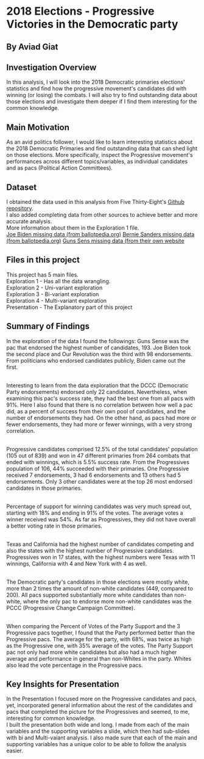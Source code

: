 # 2018 Elections - Progressive Victories in the Democratic party
## By Aviad Giat



## Investigation Overview
In this analysis, I will look into the 2018 Democratic primaries elections' statistics and find how the progressive movement's candidates did with winning (or losing) the combats. I will also try to find outstanding data about those elections and investigate them deeper if I find them interesting for the common knowledge. 



## Main Motivation
As an avid politics follower, I would like to learn interesting statistics about the 2018 Democratic Primaries and find outstanding data that can shed light on those elections. More specifically, inspect the Progressive movement's performances across different topics/variables, as individual candidates and as pacs (Political Action Committees).



## Dataset
I obtained the data used in this analysis from Five Thirty-Eight's <a href="https://github.com/fivethirtyeight/data/tree/master/primary-candidates-2018">Github repository</a>.<br>
I also added completing data from other sources to achieve better and more accurate analysis.<br> More information about them in the Exploration 1 file.<br>
<a href="https://ballotpedia.org/Endorsements_by_Joe_Biden">Joe Biden missing data (from ballotpedia.org)</a>
<a href="https://ballotpedia.org/Endorsements_by_Bernie_Sanders">Bernie Sanders missing data (from ballotpedia.org)</a>
<a href="https://gunsensevoter.org/endorsed-2018/">Guns Sens missing data (from their own website</a>



## Files in this project
This project has 5 main files.<br>
Exploration 1 - Has all the data wrangling.<br>
Exploration 2 - Uni-variant exploration<br>
Exploration 3 - Bi-variant exploration<br>
Exploration 4 - Multi-variant exploration<br>
Presentation - The Explanatory part of this project<br>



## Summary of Findings
In the exploration of the data I found the followings:
Guns Sense was the pac that endorsed the highest number of candidates, 193. Joe Biden took the second place and Our Revolution was the third with 98 endorsements. From politicians who endorsed candidates publicly, Biden came out the first.<br><br>

Interesting to learn from the data exploration that the DCCC (Democratic Party endorsements) endorsed only 22 candidates. Nevertheless, when examining this pac's success rate, they had the best one from all pacs with 91%. Here I also found that there is no correlation between how well a pac did, as a percent of success from their own pool of candidates, and the number of endorsements they had. On the other hand, as pacs had more or fewer endorsements, they had more or fewer winnings, with a very strong correlation.<br><br>

Progressive candidates comprised 12.5% of the total candidates' population (105 out of 839) and won in 47 different primaries from 264 combats that ended with winnings, which is 5.5% success rate. From the Progressives population of 106, 44% succeeded with their primaries. One Progressive received 7 endorsements, 3 had 6 endorsements and 13 others had 5 endorsements. Only 3 other candidates were at the top 26 most endorsed candidates in those primaries.<br><br>

Percentage of support for winning candidates was very much spread out, starting with 18% and ending in 91% of the votes. The average votes a winner received was 54%. As far as Progressives, they did not have overall a better voting rate in those primaries.<br><br>

Texas and California had the highest number of candidates competing and also the states with the highest number of Progressive candidates. Progressives won in 17 states, with the highest numbers were Texas with 11 winnings, California with 4 and New York with 4 as well.<br><br>

The Democratic party's candidates in those elections were mostly white, more than 2 times the amount of non-white candidates (449, compared to 200). All pacs supported substantially more white candidates than non-white, where the only pac to endorse more non-white candidates was the PCCC (Progressive Change Campaign Committee). <br><br>

When comparing the Percent of Votes of the Party Support and the 3 Progressive pacs together, I found that the Party performed better than the Progressive pacs. The average for the party, with 68%, was twice as high as the Progressive one, with 35% average of the votes. The Party Support pac not only had more white candidates but also had a much higher average and performance in general than non-Whites in the party. Whites also lead the vote percentage in the Progressive pacs.


## Key Insights for Presentation
In the Presentation I focused more on the Progressive candidates and pacs, yet, incorporated general information about the rest of the candidates and pacs that completed the picture for the Progressives and seemed, to me, interesting for common knowledge.<br>
I built the presentation both wide and long. I made from each of the main variables and the supporting variables a slide, which then had sub-slides with bi and Multi-vaiant analysis. I also made sure that each of the main and supporting variables has a unique color to be able to follow the analysis easier.

